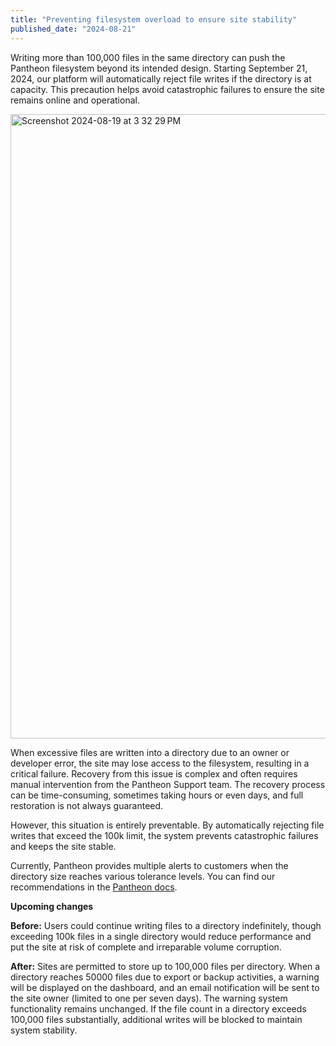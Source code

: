 ```yaml
---
title: "Preventing filesystem overload to ensure site stability"
published_date: "2024-08-21"
---
```

Writing more than 100,000 files in the same directory can push the Pantheon filesystem beyond its intended design. Starting September 21, 2024, our platform will automatically reject file writes if the directory is at capacity. This precaution helps avoid catastrophic failures to ensure the site remains online and operational.

<img width="999" alt="Screenshot 2024-08-19 at 3 32 29 PM" src="https://github.com/user-attachments/assets/f8d3c57f-d46e-44e3-83c1-6689037d0a4e">

When excessive files are written into a directory due to an owner or developer error, the site may lose access to the filesystem, resulting in a critical failure. Recovery from this issue is complex and often requires manual intervention from the Pantheon Support team. The recovery process can be time-consuming, sometimes taking hours or even days, and full restoration is not always guaranteed.

However, this situation is entirely preventable. By automatically rejecting file writes that exceed the 100k limit, the system prevents catastrophic failures and keeps the site stable.

Currently, Pantheon provides multiple alerts to customers when the directory size reaches various tolerance levels. You can find our recommendations in the [Pantheon docs](https://docs.pantheon.io/guides/filesystem/large-files#highly-populated-directories). 

**Upcoming changes** 

**Before:** Users could continue writing files to a directory indefinitely, though exceeding 100k files in a single directory would reduce performance and put the site at risk of complete and irreparable volume corruption.

**After:** Sites are permitted to store up to 100,000 files per directory. When a directory reaches 50000 files due to export or backup activities, a warning will be displayed on the dashboard, and an email notification will be sent to the site owner (limited to one per seven days). The warning system functionality remains unchanged. If the file count in a directory exceeds 100,000 files substantially, additional writes will be blocked to maintain system stability.
